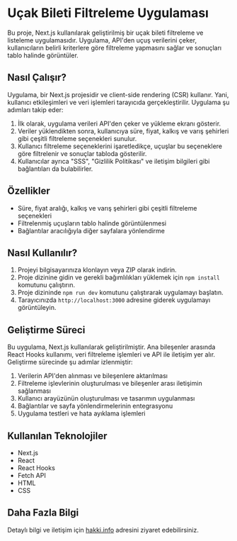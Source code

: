 # Uçak Bileti Filtreleme Uygulaması

Bu proje, Next.js kullanılarak geliştirilmiş bir uçak bileti filtreleme ve listeleme uygulamasıdır. Uygulama, API'den uçuş verilerini çeker, kullanıcıların belirli kriterlere göre filtreleme yapmasını sağlar ve sonuçları tablo halinde görüntüler.

## Nasıl Çalışır?

Uygulama, bir Next.js projesidir ve client-side rendering (CSR) kullanır. Yani, kullanıcı etkileşimleri ve veri işlemleri tarayıcıda gerçekleştirilir. Uygulama şu adımları takip eder:

1. İlk olarak, uygulama verileri API'den çeker ve yükleme ekranı gösterir.
2. Veriler yüklendikten sonra, kullanıcıya süre, fiyat, kalkış ve varış şehirleri gibi çeşitli filtreleme seçenekleri sunulur.
3. Kullanıcı filtreleme seçeneklerini işaretledikçe, uçuşlar bu seçeneklere göre filtrelenir ve sonuçlar tabloda gösterilir.
4. Kullanıcılar ayrıca "SSS", "Gizlilik Politikası" ve iletişim bilgileri gibi bağlantıları da bulabilirler.

## Özellikler

- Süre, fiyat aralığı, kalkış ve varış şehirleri gibi çeşitli filtreleme seçenekleri
- Filtrelenmiş uçuşların tablo halinde görüntülenmesi
- Bağlantılar aracılığıyla diğer sayfalara yönlendirme

## Nasıl Kullanılır?

1. Projeyi bilgisayarınıza klonlayın veya ZIP olarak indirin.
2. Proje dizinine gidin ve gerekli bağımlılıkları yüklemek için `npm install` komutunu çalıştırın.
3. Proje dizininde `npm run dev` komutunu çalıştırarak uygulamayı başlatın.
4. Tarayıcınızda `http://localhost:3000` adresine giderek uygulamayı görüntüleyin.

## Geliştirme Süreci

Bu uygulama, Next.js kullanılarak geliştirilmiştir. Ana bileşenler arasında React Hooks kullanımı, veri filtreleme işlemleri ve API ile iletişim yer alır. Geliştirme sürecinde şu adımlar izlenmiştir:

1. Verilerin API'den alınması ve bileşenlere aktarılması
2. Filtreleme işlevlerinin oluşturulması ve bileşenler arası iletişimin sağlanması
3. Kullanıcı arayüzünün oluşturulması ve tasarımın uygulanması
4. Bağlantılar ve sayfa yönlendirmelerinin entegrasyonu
5. Uygulama testleri ve hata ayıklama işlemleri

## Kullanılan Teknolojiler

- Next.js
- React
- React Hooks
- Fetch API
- HTML
- CSS

## Daha Fazla Bilgi

Detaylı bilgi ve iletişim için [hakki.info](https://hakki.info/) adresini ziyaret edebilirsiniz.
